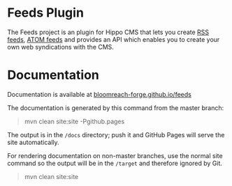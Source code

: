 # Feeds Plugin

The Feeds project is an plugin for Hippo CMS that lets you create [RSS feeds](http://cyber.law.harvard.edu/rss/rss.html), [ATOM 
feeds](http://www.atomenabled.org/developers/syndication/atom-format-spec.php) and provides an API which enables you to 
create your own web syndications with the CMS.   

# Documentation 

Documentation is available at [bloomreach-forge.github.io/feeds](https://bloomreach-forge.github.io/feeds)

The documentation is generated by this command from the master branch:

 > mvn clean site:site -Pgithub.pages 
 
The output is in the ```/docs``` directory; push it and GitHub Pages will serve the site automatically. 

For rendering documentation on non-master branches, use the normal site command so the output will be in the ```/target``` 
and therefore ignored by Git.

 > mvn clean site:site